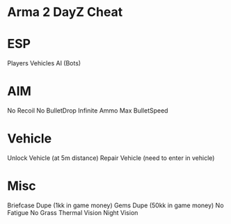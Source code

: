 # Arma 2 DayZ Cheat
 
# ESP
Players
Vehicles
AI (Bots)

# AIM
No Recoil
No BulletDrop
Infinite Ammo
Max BulletSpeed

# Vehicle
Unlock Vehicle (at 5m distance)
Repair Vehicle (need to enter in vehicle)

# Misc
Briefcase Dupe (1kk in game money)
Gems Dupe (50kk in game money)
No Fatigue
No Grass
Thermal Vision
Night Vision
